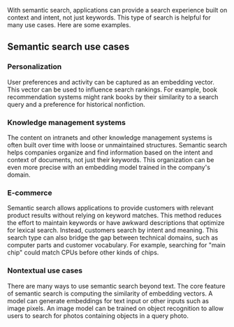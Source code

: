 With semantic search, applications can provide a search experience built on context and intent, not just keywords. This type of search is helpful for many use cases. Here are some examples.

## Semantic search use cases

### Personalization

User preferences and activity can be captured as an embedding vector. This vector can be used to influence search rankings. For example, book recommendation systems might rank books by their similarity to a search query and a preference for historical nonfiction.

### Knowledge management systems

The content on intranets and other knowledge management systems is often built over time with loose or unmaintained structures. Semantic search helps companies organize and find information based on the intent and context of documents, not just their keywords. This organization can be even more precise with an embedding model trained in the company's domain.

### E-commerce

Semantic search allows applications to provide customers with relevant product results without relying on keyword matches. This method reduces the effort to maintain keywords or have awkward descriptions that optimize for lexical search. Instead, customers search by intent and meaning. This search type can also bridge the gap between technical domains, such as computer parts and customer vocabulary. For example, searching for "main chip" could match CPUs before other kinds of chips.

### Nontextual use cases

There are many ways to use semantic search beyond text. The core feature of semantic search is computing the similarity of embedding vectors. A model can generate embeddings for text input or other inputs such as image pixels. An image model can be trained on object recognition to allow users to search for photos containing objects in a query photo.

